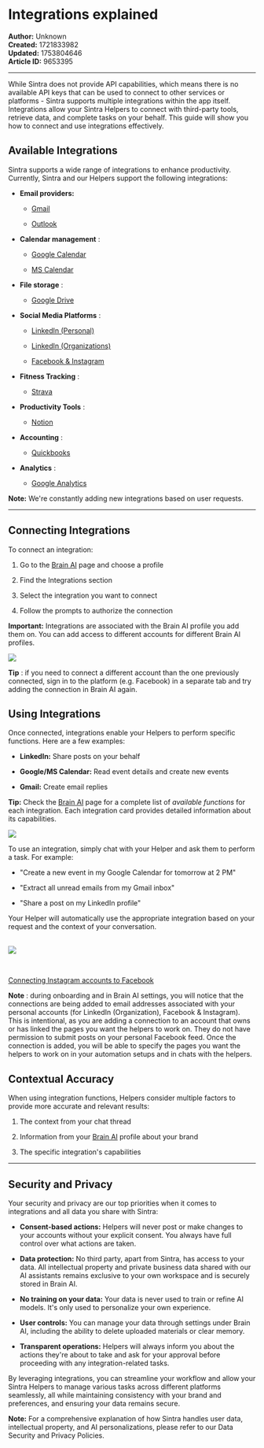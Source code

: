# Integrations explained

**Author:** Unknown  
**Created:** 1721833982  
**Updated:** 1753804646  
**Article ID:** 9653395  

---

While Sintra does not provide API capabilities, which means there is no available API keys that can be used to connect to other services or platforms - Sintra supports multiple integrations within the app itself. Integrations allow your Sintra Helpers to connect with third-party tools, retrieve data, and complete tasks on your behalf. This guide will show you how to connect and use integrations effectively. 

## Available Integrations

Sintra supports a wide range of integrations to enhance productivity. Currently, Sintra and our Helpers support the following integrations:

  * **Email providers:**

    * [Gmail](https://intercom.help/sintralabs/en/articles/10383940-integrating-your-gmail-google-calendar-or-google-drive-account-in-brain-ai)

    * [Outlook](https://intercom.help/sintralabs/en/articles/10383990-integrating-your-microsoft-account-in-brain-ai)

  * **Calendar management** : 

    * [Google Calendar](https://intercom.help/sintralabs/en/articles/10383940-integrating-your-gmail-google-calendar-or-google-drive-account-in-brain-ai)

    * [MS Calendar](https://intercom.help/sintralabs/en/articles/10383990-integrating-your-microsoft-account-in-brain-ai)

  * **File storage** : 

    * [Google Drive](https://intercom.help/sintralabs/en/articles/10383940-integrating-your-gmail-google-calendar-or-google-drive-account-in-brain-ai)

  * **Social Media Platforms** : 

    * [LinkedIn (Personal)](https://intercom.help/sintralabs/en/articles/10383803-integrating-your-linkedin-personal-account-in-brain-ai)

    * [LinkedIn (Organizations)](https://intercom.help/sintralabs/en/articles/10383905-integrating-your-linkedin-organization-account-in-brain-ai)

    * [Facebook & Instagram](https://intercom.help/sintralabs/en/articles/10384189-integrating-your-facebook-instagram-account-in-brain-ai)

  * **Fitness Tracking** :

    * [Strava](https://intercom.help/sintralabs/en/articles/10384069-integrating-your-strava-account-in-brain-ai)

  * **Productivity Tools** : 

    * [Notion](https://intercom.help/sintralabs/en/articles/10384026-integrating-your-notion-account-in-brain-ai)

  * **Accounting** : 

    * [Quickbooks](https://help.sintra.ai/en/articles/10692995-integrating-your-quickbooks-account-to-sintra)

  * **Analytics** : 

    * [Google Analytics](https://help.sintra.ai/en/articles/10383940-integrating-your-google-account-to-sintra)




**Note:** We're constantly adding new integrations based on user requests.

* * *

## Connecting Integrations

To connect an integration:

  1. Go to the [Brain AI](https://app.sintra.ai/brain) page and choose a profile

  2. Find the Integrations section

  3. Select the integration you want to connect

  4. Follow the prompts to authorize the connection




**Important:** Integrations are associated with the Brain AI profile you add them on. You can add access to different accounts for different Brain AI profiles.

![](https://downloads.intercomcdn.com/i/o/s36tbegb/1241155056/f5b57385e7e84532b53a991642f6/image.png?expires=1754573400&signature=6d81086d67f99e6aa79222ccd22e646b029c2111d76fb448c35d8ca0ef826ffc&req=dSIjF8h7mIFaX%2FMW1HO4zTHzS0OVsN79BFrztnseae4wWlbLlCldSQJbur%2BD%0AJKtz%0A)

**Tip** : if you need to connect a different account than the one previously connected, sign in to the platform (e.g. Facebook) in a separate tab and try adding the connection in Brain AI again.

## Using Integrations

Once connected, integrations enable your Helpers to perform specific functions. Here are a few examples:

  * **LinkedIn:** Share posts on your behalf

  * **Google/MS Calendar:** Read event details and create new events

  * **Gmail:** Create email replies 




**Tip:** Check the [Brain AI](https://app.sintra.ai/brain) page for a complete list of _available functions_ for each integration. Each integration card provides detailed information about its capabilities.

![](https://downloads.intercomcdn.com/i/o/s36tbegb/1241155742/1c03d2390376e2c272e60707e26a/image.png?expires=1754573400&signature=31b7aec6d076408c72c897d980e56af610cb630729b5c9f2b2b2a5032ec9992f&req=dSIjF8h7mIZbW%2FMW1HO4zbOzjhagju49EHOY%2FoZplSrW7YspCfEo0MzZe%2BM4%0AOcSY%0A)

  
To use an integration, simply chat with your Helper and ask them to perform a task. For example:

  * "Create a new event in my Google Calendar for tomorrow at 2 PM"

  * "Extract all unread emails from my Gmail inbox"

  * "Share a post on my LinkedIn profile"




Your Helper will automatically use the appropriate integration based on your request and the context of your conversation.  
​

![](https://downloads.intercomcdn.com/i/o/s36tbegb/1241160674/016b59541cd95554385c66e9a56d/image.png?expires=1754573400&signature=8f33536d7cb7df1f06e6ea13b0fb0d74fe1fa3818273f9c1df02eaa8c0db9b2a&req=dSIjF8h4nYdYXfMW1HO4zRI%2BdPE1OeveO74hrt2IX6KL2%2BQjR4MBYVWtWfTG%0Arkqm%0A)

  
​

[Connecting Instagram accounts to Facebook](https://www.facebook.com/business/help/connect-instagram-to-page)

**Note** : during onboarding and in Brain AI settings, you will notice that the connections are being added to email addresses associated with your personal accounts (for LinkedIn (Organization), Facebook & Instagram). This is intentional, as you are adding a connection to an account that owns or has linked the pages you want the helpers to work on. They do not have permission to submit posts on your personal Facebook feed. Once the connection is added, you will be able to specify the pages you want the helpers to work on in your automation setups and in chats with the helpers.

## Contextual Accuracy

When using integration functions, Helpers consider multiple factors to provide more accurate and relevant results:

  1. The context from your chat thread

  2. Information from your [Brain AI](https://intercom.help/sintralabs/en/articles/9607409-brain-ai-explained) profile about your brand

  3. The specific integration's capabilities




* * *

## Security and Privacy

Your security and privacy are our top priorities when it comes to integrations and all data you share with Sintra:

  * **Consent-based actions:** Helpers will never post or make changes to your accounts without your explicit consent. You always have full control over what actions are taken.

  * **Data protection:** No third party, apart from Sintra, has access to your data. All intellectual property and private business data shared with our AI assistants remains exclusive to your own workspace and is securely stored in Brain AI.

  * **No training on your data:** Your data is never used to train or refine AI models. It's only used to personalize your own experience.

  * **User controls:** You can manage your data through settings under Brain AI, including the ability to delete uploaded materials or clear memory.

  * **Transparent operations:** Helpers will always inform you about the actions they're about to take and ask for your approval before proceeding with any integration-related tasks.




By leveraging integrations, you can streamline your workflow and allow your Sintra Helpers to manage various tasks across different platforms seamlessly, all while maintaining consistency with your brand and preferences, and ensuring your data remains secure. 

**Note:** For a comprehensive explanation of how Sintra handles user data, intellectual property, and AI personalizations, please refer to our Data Security and Privacy Policies.
